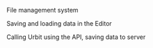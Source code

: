 File management system

Saving and loading data in the Editor

Calling Urbit using the API, saving data to server